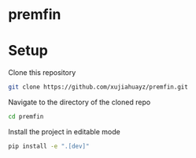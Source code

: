# premfin

# Setup

Clone this repository

```bash
git clone https://github.com/xujiahuayz/premfin.git
```

Navigate to the directory of the cloned repo

```bash
cd premfin
```

Install the project in editable mode

```bash
pip install -e ".[dev]"
```
